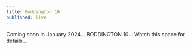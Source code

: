 ```yaml
---
title: Boddington 10
published: live
---
```

Coming soon in January 2024... BODDINGTON 10... Watch this space for details...
